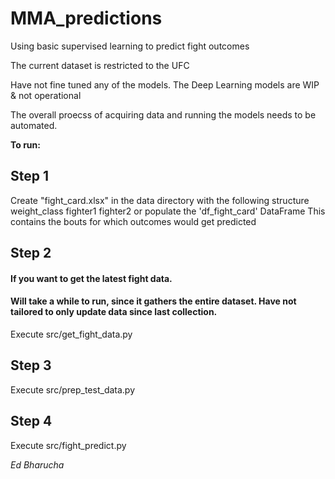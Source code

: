# MMA_predictions
Using basic supervised learning to predict fight outcomes

The current dataset is restricted to the UFC

Have not fine tuned any of the models.
The Deep Learning models are WIP & not operational

The overall proecss of acquiring data and running the models needs to be automated.  

<b>To run:</b>

## Step 1
Create "fight_card.xlsx" in the data directory with the following structure
weight_class      fighter1    fighter2
or populate the 'df_fight_card' DataFrame
This contains the bouts for which outcomes would get predicted

## Step 2
#### If you want to get the latest fight data. 
#### Will take a while to run, since it gathers the  entire dataset.  Have not tailored  to only update data since last collection.
Execute src/get_fight_data.py  

## Step 3
Execute src/prep_test_data.py

## Step 4
Execute src/fight_predict.py

<i>Ed Bharucha</i> 
